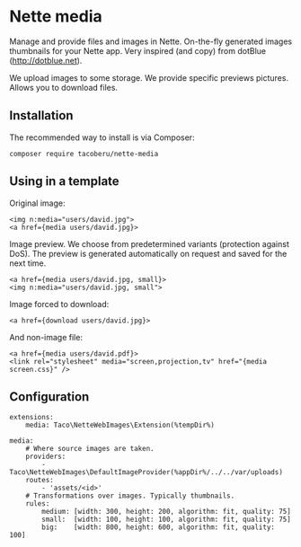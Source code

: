 Nette media
===========

Manage and provide files and images in Nette. On-the-fly generated images thumbnails for your Nette app. Very inspired (and copy) from dotBlue (http://dotblue.net).

We upload images to some storage. We provide specific previews
pictures. Allows you to download files.


## Installation

The recommended way to install is via Composer:

	composer require tacoberu/nette-media



## Using in a template

Original image:

	<img n:media="users/david.jpg">
	<a href={media users/david.jpg}>


Image preview. We choose from predetermined variants (protection against DoS). The preview is generated automatically on request and saved for the next time.

	<a href={media users/david.jpg, small}>
	<img n:media="users/david.jpg, small">


Image forced to download:

	<a href={download users/david.jpg}>


And non-image file:

	<a href={media users/david.pdf}>
	<link rel="stylesheet" media="screen,projection,tv" href="{media screen.css}" />



## Configuration

	extensions:
		media: Taco\NetteWebImages\Extension(%tempDir%)

	media:
		# Where source images are taken.
		providers:
			- Taco\NetteWebImages\DefaultImageProvider(%appDir%/../../var/uploads)
		routes:
			- 'assets/<id>'
		# Transformations over images. Typically thumbnails.
		rules:
			medium: [width: 300, height: 200, algorithm: fit, quality: 75]
			small:  [width: 100, height: 100, algorithm: fit, quality: 75]
			big:    [width: 800, height: 600, algorithm: fit, quality: 100]
